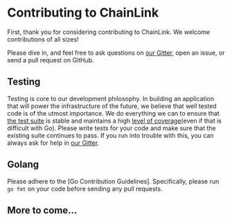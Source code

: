 # Contributing to ChainLink

First, thank you for considering contributing to ChainLink. We welcome contributions of all sizes!

Please dive in, and feel free to ask questions on [our Gitter](https://gitter.im/smartcontractkit-chainlink/Lobby), open an issue, or send a pull request on GitHub.


## Testing

Testing is core to our development philosophy. In building an application that will power the infrastructure of the future, we believe that well tested code is of the utmost importance. We do everything we can to ensure that [the test suite](https://travis-ci.com/smartcontractkit/chainlink) is stable and maintains a high [level of coverage](https://codecov.io/gh/smartcontractkit/chainlink/)(even if that is difficult with Go). Please write tests for your code and make sure that the existing suite continues to pass. If you run into trouble with this, you can always ask for help in [our Gitter](https://gitter.im/smartcontractkit-chainlink/Lobby).


## Golang

Please adhere to the [Go Contribution Guidelines]. Specifically, please run `go fmt` on your code before sending any pull requests.

## More to come...
